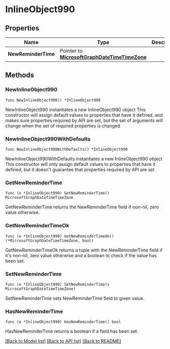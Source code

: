 # InlineObject990

## Properties

Name | Type | Description | Notes
------------ | ------------- | ------------- | -------------
**NewReminderTime** | Pointer to [**MicrosoftGraphDateTimeTimeZone**](MicrosoftGraphDateTimeTimeZone.md) |  | [optional] 

## Methods

### NewInlineObject990

`func NewInlineObject990() *InlineObject990`

NewInlineObject990 instantiates a new InlineObject990 object
This constructor will assign default values to properties that have it defined,
and makes sure properties required by API are set, but the set of arguments
will change when the set of required properties is changed

### NewInlineObject990WithDefaults

`func NewInlineObject990WithDefaults() *InlineObject990`

NewInlineObject990WithDefaults instantiates a new InlineObject990 object
This constructor will only assign default values to properties that have it defined,
but it doesn't guarantee that properties required by API are set

### GetNewReminderTime

`func (o *InlineObject990) GetNewReminderTime() MicrosoftGraphDateTimeTimeZone`

GetNewReminderTime returns the NewReminderTime field if non-nil, zero value otherwise.

### GetNewReminderTimeOk

`func (o *InlineObject990) GetNewReminderTimeOk() (*MicrosoftGraphDateTimeTimeZone, bool)`

GetNewReminderTimeOk returns a tuple with the NewReminderTime field if it's non-nil, zero value otherwise
and a boolean to check if the value has been set.

### SetNewReminderTime

`func (o *InlineObject990) SetNewReminderTime(v MicrosoftGraphDateTimeTimeZone)`

SetNewReminderTime sets NewReminderTime field to given value.

### HasNewReminderTime

`func (o *InlineObject990) HasNewReminderTime() bool`

HasNewReminderTime returns a boolean if a field has been set.


[[Back to Model list]](../README.md#documentation-for-models) [[Back to API list]](../README.md#documentation-for-api-endpoints) [[Back to README]](../README.md)



